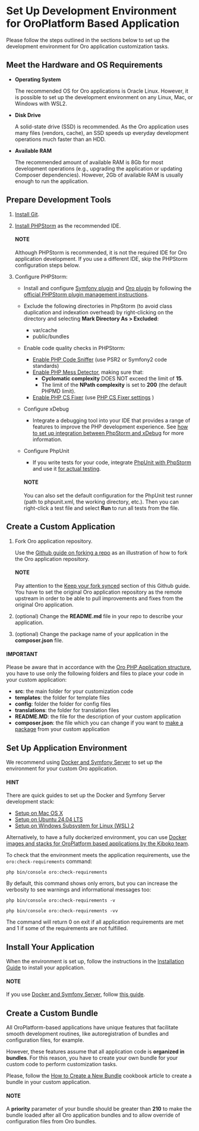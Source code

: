 <a id="dev-guide-development-practice-setup-dev-env"></a>

<a id="doc-dev-env-best-practices"></a>

# Set Up Development Environment for OroPlatform Based Application

Please follow the steps outlined in the sections below to set up the development environment for Oro application customization tasks.

<a id="dev-guide-development-practice-setup-dev-env-requirements"></a>

## Meet the Hardware and OS Requirements

* **Operating System**

  The recommended OS for Oro applications is Oracle Linux. However, it is possible to set up the development environment on any Linux, Mac, or Windows with WSL2.
* **Disk Drive**

  A solid-state drive (SSD) is recommended. As the Oro application uses many files (vendors, cache), an SSD speeds up everyday development operations much faster than an HDD.
* **Available RAM**

  The recommended amount of available RAM is 8Gb for most development operations (e.g., upgrading the application or updating Composer dependencies). However, 2Gb of available RAM is usually enough to run the application.

<a id="dev-guide-development-practice-setup-dev-env-prepare-tools"></a>

## Prepare Development Tools

1. <a href="https://git-scm.com/book/en/v2/Getting-Started-Installing-Git" target="_blank">Install Git</a>.
2. <a href="https://www.jetbrains.com/help/phpstorm/install-and-set-up-product.html" target="_blank">Install PHPStorm</a> as the recommended IDE.

   #### NOTE
   Although PHPStorm is recommended, it is not the required IDE for Oro application development. If you use a different IDE, skip the PHPStorm configuration steps below.
3. Configure PHPStorm:
   * Install and configure <a href="https://plugins.jetbrains.com/plugin/7219-symfony-plugin" target="_blank">Symfony plugin</a> and <a href="https://plugins.jetbrains.com/plugin/8449-oro-phpstorm-plugin" target="_blank">Oro plugin</a> by following the <a href="https://www.jetbrains.com/help/phpstorm/managing-plugins.html" target="_blank">official PHPStorm plugin management instructions</a>.
   * Exclude the following directories in PhpStorm (to avoid class duplication and indexation overhead) by right-clicking on the directory and selecting **Mark Directory As > Excluded**:
     * var/cache
     * public/bundles
   * Enable code quality checks in PHPStorm:
     * <a href="https://www.jetbrains.com/help/phpstorm/using-php-code-sniffer.html" target="_blank">Enable PHP Code Sniffer</a> (use PSR2 or Symfony2 code standards)
     * <a href="https://www.jetbrains.com/help/phpstorm/using-php-mess-detector.html" target="_blank">Enable PHP Mess Detector</a>, making sure that:
       * **Cyclomatic complexity** DOES NOT exceed the limit of **15**.
       * The limit of the **NPath complexity** is set to **200** (the default PHPMD limit).
     * <a href="https://www.jetbrains.com/help/phpstorm/using-php-cs-fixer.html" target="_blank">Enable PHP CS Fixer</a> (use <a href="https://github.com/oroinc/platform/blob/master/build/.php-cs-fixer.php" target="_blank">PHP CS Fixer settings</a> )
   * Configure xDebug
     * Integrate a debugging tool into your IDE that provides a range of features to improve the PHP development experience. See <a href="https://www.jetbrains.com/help/phpstorm/configuring-xdebug.html" target="_blank">how to set up integration between PhpStorm and xDebug</a> for more information.
   * Configure PhpUnit
     * If you write tests for your code, integrate <a href="https://confluence.jetbrains.com/display/PhpStorm/PHPUnit+support+in+PhpStorm" target="_blank">PhpUnit with PhpStorm</a> and use it <a href="https://www.jetbrains.com/help/phpstorm/testing-with-phpunit.html" target="_blank">for actual testing</a>.

     #### NOTE
     You can also set the default configuration for the PhpUnit test runner (path to phpunit.xml, the working directory, etc.). Then you can right-click a test file and select **Run <file>** to run all tests from the file.

<a id="dev-guide-development-practice-setup-dev-env-create-app"></a>

## Create a Custom Application

1. Fork Oro application repository.

   Use the <a href="https://docs.github.com/en/get-started/quickstart/fork-a-repo" target="_blank">Github guide on forking a repo</a> as an illustration of how to fork the Oro application repository.

   #### NOTE
   Pay attention to the <a href="https://docs.github.com/en/pull-requests/collaborating-with-pull-requests/working-with-forks/syncing-a-fork" target="_blank">Keep your fork synced</a> section of this Github guide. You have to set the original Oro application repository as the remote upstream in order to be able to pull improvements and fixes from the original Oro application.
2. (optional) Change the **README.md** file in your repo to describe your application.
3. (optional) Change the package name of your application in the **composer.json** file.

#### IMPORTANT
Please be aware that in accordance with the [Oro PHP Application structure](../../architecture/structure/index.md#architecture-oro-php-application-structure), you have to use only the following folders and files to place your code in your custom application:

* **src**: the main folder for your customization code
* **templates**: the folder for template files
* **config**: folder the folder for config files
* **translations**: the folder for translation files
* **README.MD**: the file for the description of your custom application
* **composer.json**: the file which you can change if you want to <a href="https://symfonycasts.com/screencast/question-answer-day/create-composer-package" target="_blank">make a package</a> from your custom application

<a id="dev-guide-development-practice-setup-dev-env-setup-env"></a>

## Set Up Application Environment

We recommend using [Docker and Symfony Server](docker-and-symfony/index.md#setup-dev-env-docker-symfony) to set up the environment for your custom Oro application.

#### HINT
There are quick guides to set up the Docker and Symfony Server development stack:

- [Setup on Mac OS X](mac.md#setup-dev-env-docker-symfony-mac)
- [Setup on Ubuntu 24.04 LTS](ubuntu.md#setup-dev-env-docker-symfony-ubuntu)
- [Setup on Windows Subsystem for Linux (WSL) 2](windows.md#setup-dev-env-docker-symfony-windows)

Alternatively, to have a fully dockerized environment, you can use <a href="https://github.com/kiboko-labs/kloud" target="_blank">Docker images and stacks for OroPlatform based applications by the Kiboko team</a>.

To check that the environment meets the application requirements, use the `oro:check-requirements` command:

```none
php bin/console oro:check-requirements
```

By default, this command shows only errors, but you can increase the verbosity to see warnings and informational messages too:

```none
php bin/console oro:check-requirements -v
```

```none
php bin/console oro:check-requirements -vv
```

The command will return 0 on exit if all application requirements are met and 1 if some of the requirements are not fulfilled.

<a id="dev-guide-development-practice-setup-dev-env-install-app"></a>

## Install Your Application

When the environment is set up, follow the instructions in the [Installation Guide](../installation.md#install-for-dev) to install your application.

#### NOTE
If you use [Docker and Symfony Server](docker-and-symfony/index.md#setup-dev-env-docker-symfony), follow [this guide](docker-and-symfony/index.md#setup-dev-env-docker-symfony-install-application).

<a id="dev-guide-development-practice-setup-dev-env-create-bundle"></a>

## Create a Custom Bundle

All OroPlatform-based applications have unique features that facilitate smooth development routines, like autoregistration of bundles and configuration files, for example.

However, these features assume that all application code is **organized in bundles**. For this reason, you have to create your own bundle for your custom code to perform customization tasks.

Please, follow the [How to Create a New Bundle](../../extension/create-bundle.md#how-to-create-new-bundle) cookbook article to create a bundle in your custom application.

#### NOTE
A **priority** parameter of your bundle should be greater than **210** to make the bundle loaded after all Oro application bundles and to allow override of configuration files from Oro bundles.

<!-- Frontend -->

